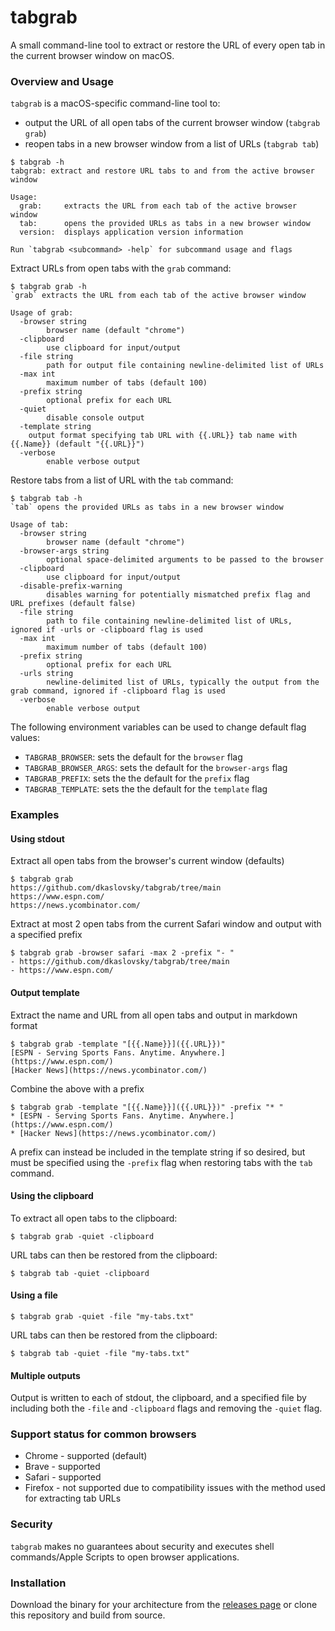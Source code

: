 # tabgrab
A small command-line tool to extract or restore the URL of every open tab in the current browser window on macOS.

### Overview and Usage
`tabgrab` is a macOS-specific command-line tool to:
* output the URL of all open tabs of the current browser window (`tabgrab grab`)
* reopen tabs in a new browser window from a list of URLs (`tabgrab tab`)

```
$ tabgrab -h
tabgrab: extract and restore URL tabs to and from the active browser window

Usage:
  grab:		extracts the URL from each tab of the active browser window
  tab:		opens the provided URLs as tabs in a new browser window
  version:	displays application version information

Run `tabgrab <subcommand> -help` for subcommand usage and flags
```

Extract URLs from open tabs with the `grab` command:
```
$ tabgrab grab -h
`grab` extracts the URL from each tab of the active browser window

Usage of grab:
  -browser string
    	browser name (default "chrome")
  -clipboard
    	use clipboard for input/output
  -file string
    	path for output file containing newline-delimited list of URLs
  -max int
    	maximum number of tabs (default 100)
  -prefix string
    	optional prefix for each URL
  -quiet
    	disable console output
  -template string
    output format specifying tab URL with {{.URL}} tab name with {{.Name}} (default "{{.URL}}")
  -verbose
    	enable verbose output
```

Restore tabs from a list of URL with the `tab` command:
```
$ tabgrab tab -h
`tab` opens the provided URLs as tabs in a new browser window

Usage of tab:
  -browser string
    	browser name (default "chrome")
  -browser-args string
    	optional space-delimited arguments to be passed to the browser
  -clipboard
    	use clipboard for input/output
  -disable-prefix-warning
    	disables warning for potentially mismatched prefix flag and URL prefixes (default false)
  -file string
    	path to file containing newline-delimited list of URLs, ignored if -urls or -clipboard flag is used
  -max int
    	maximum number of tabs (default 100)
  -prefix string
    	optional prefix for each URL
  -urls string
    	newline-delimited list of URLs, typically the output from the grab command, ignored if -clipboard flag is used
  -verbose
    	enable verbose output
```
The following environment variables can be used to change default flag values:
* `TABGRAB_BROWSER`: sets the default for the `browser` flag
* `TABGRAB_BROWSER_ARGS`: sets the default for the `browser-args` flag
* `TABGRAB_PREFIX`: sets the the default for the `prefix` flag
* `TABGRAB_TEMPLATE`: sets the the default for the `template` flag

### Examples

#### Using stdout
Extract all open tabs from the browser's current window (defaults)
```
$ tabgrab grab
https://github.com/dkaslovsky/tabgrab/tree/main
https://www.espn.com/
https://news.ycombinator.com/
```

Extract at most 2 open tabs from the current Safari window and output with a specified prefix
```
$ tabgrab grab -browser safari -max 2 -prefix "- "
- https://github.com/dkaslovsky/tabgrab/tree/main
- https://www.espn.com/
``` 

#### Output template
Extract the name and URL from all open tabs and output in markdown format
```
$ tabgrab grab -template "[{{.Name}}]({{.URL}})"
[ESPN - Serving Sports Fans. Anytime. Anywhere.](https://www.espn.com/)
[Hacker News](https://news.ycombinator.com/)
```

Combine the above with a prefix
```
$ tabgrab grab -template "[{{.Name}}]({{.URL}})" -prefix "* "
* [ESPN - Serving Sports Fans. Anytime. Anywhere.](https://www.espn.com/)
* [Hacker News](https://news.ycombinator.com/)
```

A prefix can instead be included in the template string if so desired, but must be specified using the `-prefix` flag when restoring tabs with the `tab` command.


#### Using the clipboard
To extract all open tabs to the clipboard:
```
$ tabgrab grab -quiet -clipboard
```
URL tabs can then be restored from the clipboard:
```
$ tabgrab tab -quiet -clipboard
```

#### Using a file
```
$ tabgrab grab -quiet -file "my-tabs.txt"
```
URL tabs can then be restored from the clipboard:
```
$ tabgrab tab -quiet -file "my-tabs.txt"
```

#### Multiple outputs
Output is written to each of stdout, the clipboard, and a specified file by including both the `-file` and `-clipboard` flags and removing the `-quiet` flag.

### Support status for common browsers
* Chrome  - supported (default)
* Brave   - supported
* Safari  - supported
* Firefox - not supported due to compatibility issues with the method used for extracting tab URLs


### Security
`tabgrab` makes no guarantees about security and executes shell commands/Apple Scripts to open browser applications.

### Installation
Download the binary for your architecture from the [releases page](https://github.com/dkaslovsky/tabgrab/releases/latest) or clone this repository and build from source.
